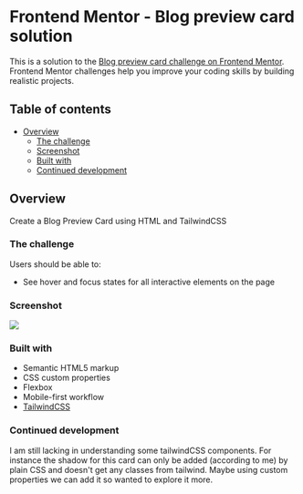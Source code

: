# Frontend Mentor - Blog preview card solution

This is a solution to the [Blog preview card challenge on Frontend Mentor](https://www.frontendmentor.io/challenges/blog-preview-card-ckPaj01IcS). Frontend Mentor challenges help you improve your coding skills by building realistic projects. 

## Table of contents

- [Overview](#overview)
  - [The challenge](#the-challenge)
  - [Screenshot](#screenshot)
  - [Built with](#built-with)
  - [Continued development](#continued-development)



## Overview
Create a Blog Preview Card using HTML and TailwindCSS

### The challenge

Users should be able to:

- See hover and focus states for all interactive elements on the page

### Screenshot

![](./images/screenshot_preview.png)

### Built with

- Semantic HTML5 markup
- CSS custom properties
- Flexbox
- Mobile-first workflow
- [TailwindCSS](https://tailwindcss.com/)



### Continued development

I am still lacking in understanding some tailwindCSS components. For instance the shadow for this card can only be added (according to me) by plain CSS and doesn't get any classes from tailwind. Maybe using custom properties we can add it so wanted to explore it more.
